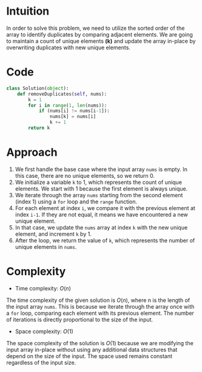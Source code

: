# Intuition
<!-- Describe your first thoughts on how to solve this problem. -->
In order to solve this problem, we need to utilize the sorted order of the array to identify duplicates by comparing adjacent elements. We are going to maintain a count of unique elements **(k)** and update the array in-place by overwriting duplicates with new unique elements.

# Code
```py
class Solution(object):
    def removeDuplicates(self, nums):
        k = 1
        for i in range(1, len(nums)):
            if (nums[i] != nums[i-1]):
                nums[k] = nums[i]
                k += 1
        return k
```

# Approach
<!-- Describe your approach to solving the problem. -->
1. We first handle the base case where the input array `nums` is empty. In this case, there are no unique elements, so we return 0.
2. We initialize a variable `k` to 1, which represents the count of unique elements. We start with 1 because the first element is always unique.
3. We iterate through the array `nums` starting from the second element (index 1) using a `for` loop and the `range` function.
4. For each element at index `i`, we compare it with the previous element at index `i-1`. If they are not equal, it means we have encountered a new unique element.
5. In that case, we update the `nums` array at index `k` with the new unique element, and increment `k` by 1.
6. After the loop, we return the value of `k`, which represents the number of unique elements in `nums`.

# Complexity
- Time complexity: $O(n)$
<!-- Add your time complexity here, e.g. $$O(n)$$ -->
The time complexity of the given solution is $O(n)$, where n is the length of the input array `nums`. This is because we iterate through the array once with a `for` loop, comparing each element with its previous element. The number of iterations is directly proportional to the size of the input.

- Space complexity: $O(1)$
<!-- Add your space complexity here, e.g. $$O(n)$$ -->
The space complexity of the solution is $O(1)$ because we are modifying the input array in-place without using any additional data structures that depend on the size of the input. The space used remains constant regardless of the input size.